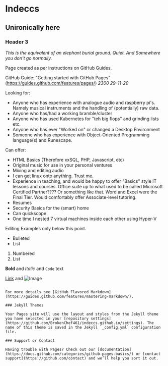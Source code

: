 # Indeccs
## Unironically here

### Header 3

_This is the equivalent of an elephant burial ground. Quiet. And Somewhere you don't go normally._

Page created as per instructions on GitHub Guides.

GitHub Guide: "Getting started with GitHub Pages" (https://guides.github.com/features/pages/) 
_2300 29-11-20_

Looking for:
 - Anyone who has experience with analogue audio and raspberry pi's. Namely musical instruments and the handling of (potentially) raw data.
 - Anyone who has/had a working bramble/cluster
 - Anyone who has used Kubernetes for "teh big flops" and grinding lists etc.
 - Anyone who has ever "Worked on" or changed a Desktop Environment
 - Someone who has experience with Object-Oriented Programming language(s) and Runescape.
 
 
 Can offer:
 - HTML Basics (Therefore xxSQL, PHP, Javascript, etc)
 - Original music for use in your personal ventures
 - Mixing and editing audio
 - I can get linux onto anything. Trust me.
 - Experience in teaching, and would be happy to offer "Basics" style IT lessons and courses. Office suite up to what used to be called Microsoft Certified Partner???? Or something like that. Word and Excel were the Final Tier. Would comfortably offer Associate-level tutoring.
 - Resumes
 - Security Basics for the (smart) home
 - Can quickscope
 - One time I nested 7 virtual machines inside each other using Hyper-V



Editing Examples only below this point.

- Bulleted
- List

1. Numbered
2. List

**Bold** and _Italic_ and `Code` text

[Link](url) and ![Image](src)
```

For more details see [GitHub Flavored Markdown](https://guides.github.com/features/mastering-markdown/).

### Jekyll Themes

Your Pages site will use the layout and styles from the Jekyll theme you have selected in your [repository settings](https://github.com/BrokenChef461/indeccs.github.io/settings). The name of this theme is saved in the Jekyll `_config.yml` configuration file.

### Support or Contact

Having trouble with Pages? Check out our [documentation](https://docs.github.com/categories/github-pages-basics/) or [contact support](https://github.com/contact) and we’ll help you sort it out.
